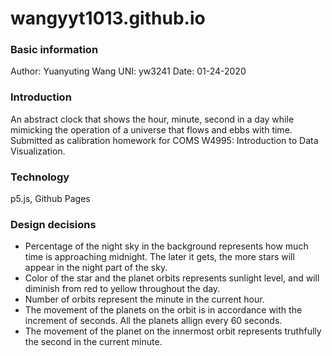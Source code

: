 # wangyyt1013.github.io
### Basic information
Author: Yuanyuting Wang
UNI: yw3241
Date: 01-24-2020

### Introduction
An abstract clock that shows the hour, minute, second in a day while mimicking the operation of a universe that flows and ebbs with time.
Submitted as calibration homework for COMS W4995: Introduction to Data Visualization.

### Technology
p5.js, Github Pages

### Design decisions
- Percentage of the night sky in the background represents how much time is approaching midnight. The later it gets, the more stars will appear in the night part of the sky.
- Color of the star and the planet orbits represents sunlight level, and will diminish from red to yellow throughout the day.
- Number of orbits represent the minute in the current hour.
- The movement of the planets on the orbit is in accordance with the increment of seconds. All the planets allign every 60 seconds.
- The movement of the planet on the innermost orbit represents truthfully the second in the current minute.
